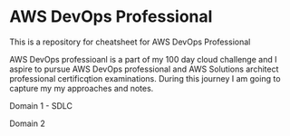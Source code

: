 # AWS DevOps Professional 
This is a repository for cheatsheet for AWS DevOps Professional 

AWS DevOps professioanl is a part of my 100 day cloud challenge and I aspire to pursue AWS DevOps professional and AWS Solutions architect professional certificqtion examinations. During this journey I am going to capture my my approaches and notes. 

Domain 1 - SDLC

Domain  2 
